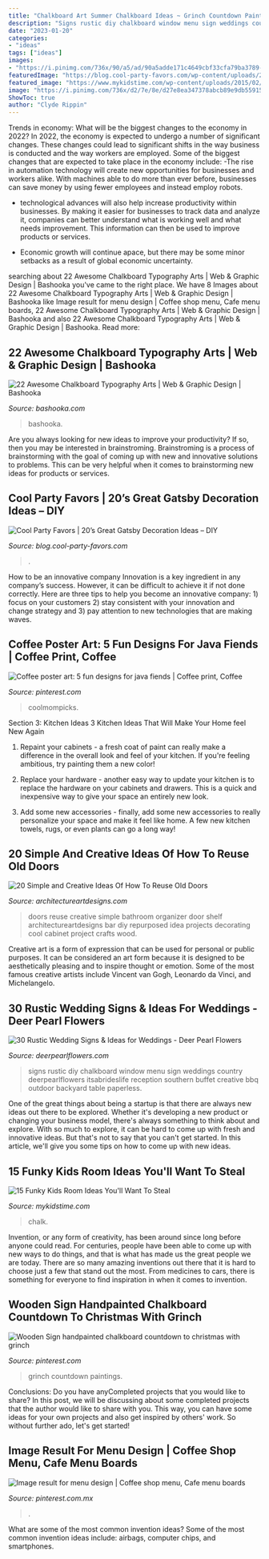 ```yaml
---
title: "Chalkboard Art Summer Chalkboard Ideas ~ Grinch Countdown Paintings"
description: "Signs rustic diy chalkboard window menu sign weddings country deerpearlflowers itsabrideslife reception southern buffet creative bbq outdoor backyard table paperless"
date: "2023-01-20"
categories:
- "ideas"
tags: ["ideas"]
images:
- "https://i.pinimg.com/736x/90/a5/ad/90a5adde171c4649cbf33cfa79ba3789--coffee-love-coffee-art.jpg"
featuredImage: "https://blog.cool-party-favors.com/wp-content/uploads/2020/02/80877250_2809921249046851_2815546479245000704_n.jpg"
featured_image: "https://www.mykidstime.com/wp-content/uploads/2015/02/magnetic-paint-feature-wall.jpg"
image: "https://i.pinimg.com/736x/d2/7e/8e/d27e8ea347378abcb89e9db55915d137.jpg"
ShowToc: true
author: "Clyde Rippin"
---
```



Trends in economy: What will be the biggest changes to the economy in 2022?
In 2022, the economy is expected to undergo a number of significant changes. These changes could lead to significant shifts in the way business is conducted and the way workers are employed. Some of the biggest changes that are expected to take place in the economy include: 
-The rise in automation technology will create new opportunities for businesses and workers alike. With machines able to do more than ever before, businesses can save money by using fewer employees and instead employ robots. 

- technological advances will also help increase productivity within businesses. By making it easier for businesses to track data and analyze it, companies can better understand what is working well and what needs improvement. This information can then be used to improve products or services. 

- Economic growth will continue apace, but there may be some minor setbacks as a result of global economic uncertainty.

	

		
searching about 22 Awesome Chalkboard Typography Arts | Web &amp; Graphic Design | Bashooka you've came to the right place. We have 8 Images about 22 Awesome Chalkboard Typography Arts | Web &amp; Graphic Design | Bashooka like Image result for menu design | Coffee shop menu, Cafe menu boards, 22 Awesome Chalkboard Typography Arts | Web &amp; Graphic Design | Bashooka and also 22 Awesome Chalkboard Typography Arts | Web &amp; Graphic Design | Bashooka. Read more:
		
    
## 22 Awesome Chalkboard Typography Arts | Web &amp; Graphic Design | Bashooka

<img loading=lazy src="https://bashooka.com/wp-content/uploads/2013/04/chalkboard-typo-9.jpg" onerror="this.onerror=null;this.src='https://tse3.mm.bing.net/th?id=OIP.HcTRMEqvO3wowDqpXuDeNgHaKX&amp;pid=15.1';" alt="22 Awesome Chalkboard Typography Arts | Web &amp; Graphic Design | Bashooka">

_Source: bashooka.com_

>bashooka. 

	

Are you always looking for new ideas to improve your productivity? If so, then you may be interested in brainstroming. Brainstroming is a process of brainstorming with the goal of coming up with new and innovative solutions to problems. This can be very helpful when it comes to brainstorming new ideas for products or services.

    
## Cool Party Favors | 20’s Great Gatsby Decoration Ideas – DIY

<img loading=lazy src="https://blog.cool-party-favors.com/wp-content/uploads/2020/02/80877250_2809921249046851_2815546479245000704_n.jpg" onerror="this.onerror=null;this.src='https://tse2.mm.bing.net/th?id=OIP.nfujFd5hGhTXfsOIlPKyugHaJ4&amp;pid=15.1';" alt="Cool Party Favors | 20’s Great Gatsby Decoration Ideas – DIY">

_Source: blog.cool-party-favors.com_

>. 

	

How to be an innovative company
Innovation is a key ingredient in any company’s success. However, it can be difficult to achieve it if not done correctly. Here are three tips to help you become an innovative company: 1) focus on your customers 2) stay consistent with your innovation and change strategy and 3) pay attention to new technologies that are making waves.

    
## Coffee Poster Art: 5 Fun Designs For Java Fiends | Coffee Print, Coffee

<img loading=lazy src="https://i.pinimg.com/736x/90/a5/ad/90a5adde171c4649cbf33cfa79ba3789--coffee-love-coffee-art.jpg" onerror="this.onerror=null;this.src='https://tse2.mm.bing.net/th?id=OIP.hTprw-Zo8ztFmchU3QUFCQHaJR&amp;pid=15.1';" alt="Coffee poster art: 5 fun designs for java fiends | Coffee print, Coffee">

_Source: pinterest.com_

>coolmompicks. 

	

Section 3: Kitchen Ideas
3 Kitchen Ideas That Will Make Your Home feel New Again
1. Repaint your cabinets - a fresh coat of paint can really make a difference in the overall look and feel of your kitchen. If you're feeling ambitious, try painting them a new color!

2. Replace your hardware - another easy way to update your kitchen is to replace the hardware on your cabinets and drawers. This is a quick and inexpensive way to give your space an entirely new look.

3. Add some new accessories - finally, add some new accessories to really personalize your space and make it feel like home. A few new kitchen towels, rugs, or even plants can go a long way!

    
## 20 Simple And Creative Ideas Of How To Reuse Old Doors

<img loading=lazy src="http://www.architectureartdesigns.com/wp-content/uploads/2013/04/ArchitectureArtDesigns-62.jpg" onerror="this.onerror=null;this.src='https://tse2.mm.bing.net/th?id=OIP.qFf5KsZxZ5MplHaH0pqJcAHaJ3&amp;pid=15.1';" alt="20 Simple and Creative Ideas Of How To Reuse Old Doors">

_Source: architectureartdesigns.com_

>doors reuse creative simple bathroom organizer door shelf architectureartdesigns bar diy repurposed idea projects decorating cool cabinet project crafts wood. 

	

Creative art is a form of expression that can be used for personal or public purposes. It can be considered an art form because it is designed to be aesthetically pleasing and to inspire thought or emotion. Some of the most famous creative artists include Vincent van Gogh, Leonardo da Vinci, and Michelangelo.

    
## 30 Rustic Wedding Signs &amp; Ideas For Weddings - Deer Pearl Flowers

<img loading=lazy src="https://www.deerpearlflowers.com/wp-content/uploads/2016/05/DIY-Chalkboard-Window-Wedding-Sign.jpg" onerror="this.onerror=null;this.src='https://tse2.mm.bing.net/th?id=OIP.9KAgmD3GBHrxrzKLrd7NZQHaLH&amp;pid=15.1';" alt="30 Rustic Wedding Signs &amp; Ideas for Weddings - Deer Pearl Flowers">

_Source: deerpearlflowers.com_

>signs rustic diy chalkboard window menu sign weddings country deerpearlflowers itsabrideslife reception southern buffet creative bbq outdoor backyard table paperless. 

	

One of the great things about being a startup is that there are always new ideas out there to be explored. Whether it's developing a new product or changing your business model, there's always something to think about and explore. With so much to explore, it can be hard to come up with fresh and innovative ideas. But that's not to say that you can't get started. In this article, we'll give you some tips on how to come up with new ideas.

    
## 15 Funky Kids Room Ideas You&#039;ll Want To Steal

<img loading=lazy src="https://www.mykidstime.com/wp-content/uploads/2015/02/magnetic-paint-feature-wall.jpg" onerror="this.onerror=null;this.src='https://tse2.mm.bing.net/th?id=OIP.NL5Vram2DUMEqOpE9Dbp0AHaLH&amp;pid=15.1';" alt="15 Funky Kids Room Ideas You&#039;ll Want To Steal">

_Source: mykidstime.com_

>chalk. 

	

Invention, or any form of creativity, has been around since long before anyone could read. For centuries, people have been able to come up with new ways to do things, and that is what has made us the great people we are today. There are so many amazing inventions out there that it is hard to choose just a few that stand out the most. From medicines to cars, there is something for everyone to find inspiration in when it comes to invention.

    
## Wooden Sign Handpainted Chalkboard Countdown To Christmas With Grinch

<img loading=lazy src="https://i.pinimg.com/736x/d2/7e/8e/d27e8ea347378abcb89e9db55915d137.jpg" onerror="this.onerror=null;this.src='https://tse1.mm.bing.net/th?id=OIP.UrLFQbbdDCaxsWOcFhAzDQHaJ4&amp;pid=15.1';" alt="Wooden Sign handpainted chalkboard countdown to christmas with grinch">

_Source: pinterest.com_

>grinch countdown paintings. 

	

Conclusions: Do you have anyCompleted projects that you would like to share?
In this post, we will be discussing about some completed projects that the author would like to share with you. This way, you can have some ideas for your own projects and also get inspired by others' work. So without further ado, let's get started!

    
## Image Result For Menu Design | Coffee Shop Menu, Cafe Menu Boards

<img loading=lazy src="https://i.pinimg.com/736x/94/8e/cf/948ecf444f3cc2e20ee96599da4baebc.jpg" onerror="this.onerror=null;this.src='https://tse1.mm.bing.net/th?id=OIP.tnvLA-YWYkzev-U8fq-uFAHaKf&amp;pid=15.1';" alt="Image result for menu design | Coffee shop menu, Cafe menu boards">

_Source: pinterest.com.mx_

>. 

	

What are some of the most common invention ideas?
Some of the most common invention ideas include: airbags, computer chips, and smartphones.

